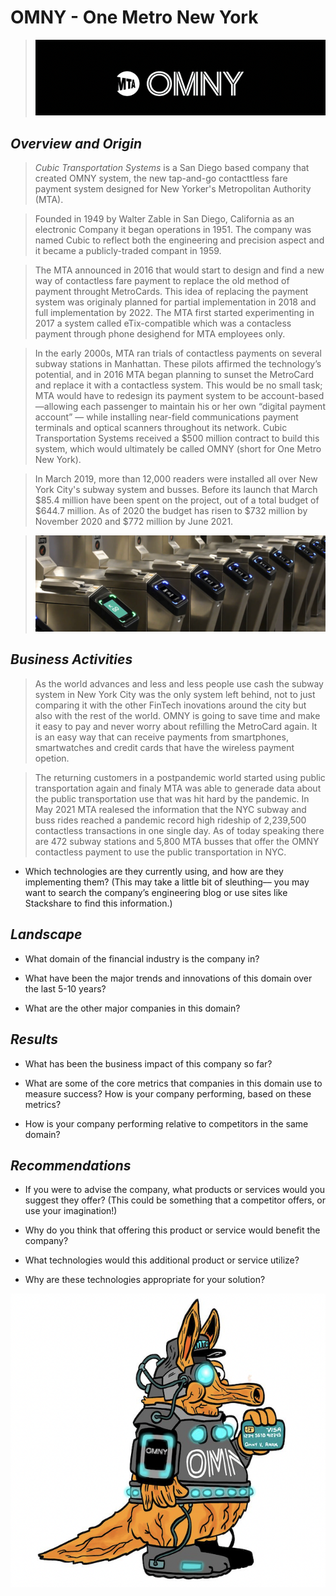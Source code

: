  # OMNY - One Metro New York
>![alt txt if image is missing(image containing the Logo of OMNY)](../01-homework/Assets/OMNY%20LOGO.png)

## *Overview and Origin*

>*Cubic Transportation Systems* is a San Diego based company that created OMNY system, the new tap-and-go contacttless fare payment system designed for New Yorker's Metropolitan Authority (MTA).

>Founded in 1949 by Walter Zable in San Diego, California as an electronic Company it began operations in 1951. The company was named Cubic to reflect both the engineering and precision aspect and it became a publicly-traded compant in 1959.

> The MTA announced in 2016 that would start to design and find a new way of contactless fare payment to replace the old method of payment throught MetroCards. This idea of replacing the payment system was originaly planned for partial implementation in 2018 and full implementation by 2022. The MTA first started experimenting in 2017 a system called eTix-compatible which was a contacless payment through phone desighend for MTA employees only. 

>In the early 2000s, MTA ran trials of contactless payments on several subway stations in Manhattan. These pilots affirmed the technology’s potential, and in 2016 MTA began planning to sunset the MetroCard and replace it with a contactless system. This would be no small task; MTA would have to redesign its payment system to be account-based—allowing each passenger to maintain his or her own “digital payment account” — while installing near-field communications payment terminals and optical scanners throughout its network. Cubic Transportation Systems received a $500 million contract to build this system, which would ultimately be called OMNY (short for One Metro New York). 

>In March 2019, more than 12,000 readers were installed all over New York City's subway system and busses. Before its launch that March $85.4 million have been spent on the project, out of a total budget of $644.7 million. As of 2020 the budget has risen to $732 million by November 2020 and $772 million by June 2021.

>![alt txt if image is missing(image containing the contactless devices installed in subways)](../01-homework/Assets/Contactless%20payments.png)

## *Business Activities*

>As the world advances and less and less people use cash the subway system in New York City was the only system left behind, not to just comparing it with the other FinTech inovations around the city but also with the rest of the world. OMNY is going to save time and make it easy to pay and never worry about refilling the MetroCard again. It is an easy way that can receive payments from smartphones, smartwatches and credit cards that have the wireless payment opetion.

>The returning customers in a postpandemic world started using public transportation again and finaly MTA was able to generade data about the public transportation use that was hit hard by the pandemic. In May 2021 MTA realesed the information that the NYC subway and buss rides reached a pandemic record high rideship of 2,239,500 contactless transactions in one single day. As of today speaking there are 472 subway stations and 5,800 MTA busses that offer the OMNY contactless payment to use the public transportation in NYC.

* Which technologies are they currently using, and how are they implementing them? (This may take a little bit of sleuthing–– you may want to search the company’s engineering blog or use sites like Stackshare to find this information.)


## *Landscape*

* What domain of the financial industry is the company in?

* What have been the major trends and innovations of this domain over the last 5-10 years?

* What are the other major companies in this domain?


## *Results*

* What has been the business impact of this company so far?

* What are some of the core metrics that companies in this domain use to measure success? How is your company performing, based on these metrics?

* How is your company performing relative to competitors in the same domain?


## *Recommendations*

* If you were to advise the company, what products or services would you suggest they offer? (This could be something that a competitor offers, or use your imagination!)

* Why do you think that offering this product or service would benefit the company?

* What technologies would this additional product or service utilize?

* Why are these technologies appropriate for your solution?

![alt txt if image is missing(image containing the OMNY Mascot)](../01-homework/Assets/OMNY%20mascot.png)